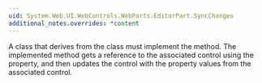 ```yaml
---
uid: System.Web.UI.WebControls.WebParts.EditorPart.SyncChanges
additional_notes.overrides: *content
---
```


<p>A class that derives from the <xref href="System.Web.UI.WebControls.WebParts.EditorPart"></xref> class must implement the <xref href="System.Web.UI.WebControls.WebParts.EditorPart.SyncChanges"></xref> method. The implemented method gets a reference to the associated control using the <xref href="System.Web.UI.WebControls.WebParts.EditorPart.WebPartToEdit"></xref> property, and then updates the <xref href="System.Web.UI.WebControls.WebParts.EditorPart"></xref> control with the property values from the associated <xref href="System.Web.UI.WebControls.WebParts.WebPart"></xref> control.</p>


